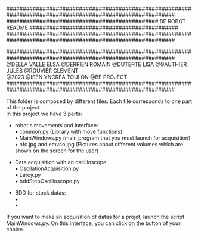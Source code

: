###########################################################################################################  
##############################################     BE ROBOT README      #############################################
###########################################################################################################  

###########################################################################################################  
@DELLA VALLE ELSA @DERRIEN ROMAIN @DUTERTE LISA  @GAUTHIER JULES @ROUVIER CLEMENT  
@2023 @ISEN YNCREA TOULON @BE PROJECT  
###########################################################################################################

This folder is composed by different files: Each file corresponds to one part of the project.  
In this project we have 3 parts:  

- robot's movements and interface:  
      • common.py (Library with move functions)  
      • MainWindows.py (main program that you must launch for acquisition)  
      • nfc.jpg and emvco.jpg (Pictures about different volumes which are shown on the screen for the user)  
      
- Data acquisition with an oscilloscope:  
      • OscilationAcquisition.py  
      • Leroy.py  
      • bddStepOscilloscope.py  
      
- BDD for stock datas:  
      •  
      •  
      
If you want to make an acquisition of datas for a projet, launch the script MainWindows.py. On this interface, you can click on the button of your choice. 

